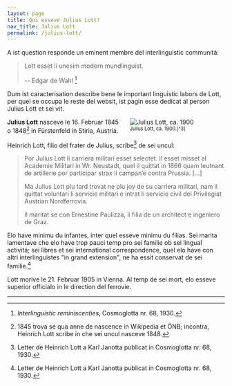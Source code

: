 ```yaml
---
layout: page
title: Qui esseve Julius Lott?
nav_title: Julius Lott
permalink: /julius-lott/
---
```


A ist question responde un eminent membre del interlinguistic communitá:

> Lott esset li unesim modern mundlinguist.
>
> -- Edgar de Wahl [^4]

Dum ist caracterisation describe bene le important linguistic labors de Lott, per quel se occupa le reste del websit, ist pagin esse dedicat al person Julius Lott et sei vit.

<figure style="margin:0px 20px; float:right; width:200px;">
    <img src="{{ site.baseurl }}{% link img/lott_1900.jpg %}" alt="Julius Lott, ca. 1900">
    <figcaption style="font-size:0.8em;"><span markdown="1">Julius Lott, ca. 1900.[^3]</span></figcaption>
</figure>

**Julius Lott** nasceve le 16. Februar 1845 o 1848[^1] in Fürstenfeld in Stiria, Austria.

Heinrich Lott, filio del frater de Julius, scribe[^2] de sei uncul:

> Por Julius Lott li carriera militari esset selectet. Il esset misset al Academie Militari in Wr. Neustadt, quel il quittat in 1866 quam leutnant de artillerie por participar strax li campan’e contra Prussia. [...]
>
> Ma Julius Lott plu tard trovat ne plu joy de su carriera militari, nam il quittat voluntari li servicie militari e intrat li servicie civil del Privilegiat Austrian Nordferrovia.
>
> Il maritat se con Ernestine Paulizza, li filia de un architect e ingeniero de Graz.

Elo have minimu du infantes, inter quel esseve minimu du filias. Sei marita lamentave che elo have trop pauci temp pro sei familie ob sei lingual activitá; sei libres et sei international correspondence, quel elo have con altri interlinguistes "in grand extension", ne ha essit conservat de sei familie.[^2]

Lott morive le 21. Februar 1905 in Vienna. Al temp de sei mort, elo esseve superior officialo in le direction del ferrovie.

---

[^1]: 1845 trova se qua anne de nascence in Wikipedia et ÖNB; incontra, Heinrich Lott scribe in [^2] che sei uncul nasceve 1848.
[^2]: Letter de Heinrich Lott a Karl Janotta publicat in Cosmoglotta nr. 68, 1930.
[^4]: *Interlinguistic reminiscenties*, Cosmoglotta nr. 68, 1930.
[^3]: *Julius Lott*, ca. 1900. Font: [Österreichische Nationalbibliothek](http://data.onb.ac.at/rec/baa7817218){:target="_blank"}
